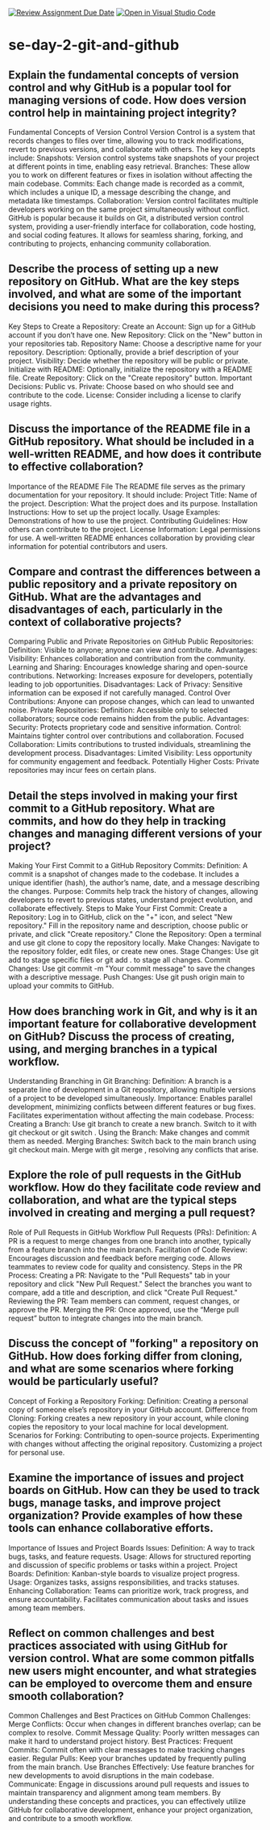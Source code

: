 [![Review Assignment Due Date](https://classroom.github.com/assets/deadline-readme-button-22041afd0340ce965d47ae6ef1cefeee28c7c493a6346c4f15d667ab976d596c.svg)](https://classroom.github.com/a/8wgCKhpZ)
[![Open in Visual Studio Code](https://classroom.github.com/assets/open-in-vscode-2e0aaae1b6195c2367325f4f02e2d04e9abb55f0b24a779b69b11b9e10269abc.svg)](https://classroom.github.com/online_ide?assignment_repo_id=16888267&assignment_repo_type=AssignmentRepo)
# se-day-2-git-and-github
## Explain the fundamental concepts of version control and why GitHub is a popular tool for managing versions of code. How does version control help in maintaining project integrity?

Fundamental Concepts of Version Control
Version Control is a system that records changes to files over time, allowing you to track modifications, revert to previous versions, and collaborate with others. The key concepts include:
Snapshots: Version control systems take snapshots of your project at different points in time, enabling easy retrieval.
Branches: These allow you to work on different features or fixes in isolation without affecting the main codebase.
Commits: Each change made is recorded as a commit, which includes a unique ID, a message describing the change, and metadata like timestamps.
Collaboration: Version control facilitates multiple developers working on the same project simultaneously without conflict.
GitHub is popular because it builds on Git, a distributed version control system, providing a user-friendly interface for collaboration, code hosting, and social coding features. It allows for seamless sharing, forking, and contributing to projects, enhancing community collaboration.

## Describe the process of setting up a new repository on GitHub. What are the key steps involved, and what are some of the important decisions you need to make during this process?

Key Steps to Create a Repository:
Create an Account: Sign up for a GitHub account if you don’t have one.
New Repository: Click on the "New" button in your repositories tab.
Repository Name: Choose a descriptive name for your repository.
Description: Optionally, provide a brief description of your project.
Visibility: Decide whether the repository will be public or private.
Initialize with README: Optionally, initialize the repository with a README file.
Create Repository: Click on the "Create repository" button.
Important Decisions:
Public vs. Private: Choose based on who should see and contribute to the code.
License: Consider including a license to clarify usage rights.

## Discuss the importance of the README file in a GitHub repository. What should be included in a well-written README, and how does it contribute to effective collaboration?

Importance of the README File
The README file serves as the primary documentation for your repository. It should include:
Project Title: Name of the project.
Description: What the project does and its purpose.
Installation Instructions: How to set up the project locally.
Usage Examples: Demonstrations of how to use the project.
Contributing Guidelines: How others can contribute to the project.
License Information: Legal permissions for use.
A well-written README enhances collaboration by providing clear information for potential contributors and users.

## Compare and contrast the differences between a public repository and a private repository on GitHub. What are the advantages and disadvantages of each, particularly in the context of collaborative projects?

Comparing Public and Private Repositories on GitHub
Public Repositories:
Definition: Visible to anyone; anyone can view and contribute.
Advantages:
Visibility: Enhances collaboration and contribution from the community.
Learning and Sharing: Encourages knowledge sharing and open-source contributions.
Networking: Increases exposure for developers, potentially leading to job opportunities.
Disadvantages:
Lack of Privacy: Sensitive information can be exposed if not carefully managed.
Control Over Contributions: Anyone can propose changes, which can lead to unwanted noise.
Private Repositories:
Definition: Accessible only to selected collaborators; source code remains hidden from the public.
Advantages:
Security: Protects proprietary code and sensitive information.
Control: Maintains tighter control over contributions and collaboration.
Focused Collaboration: Limits contributions to trusted individuals, streamlining the development process.
Disadvantages:
Limited Visibility: Less opportunity for community engagement and feedback.
Potentially Higher Costs: Private repositories may incur fees on certain plans.

## Detail the steps involved in making your first commit to a GitHub repository. What are commits, and how do they help in tracking changes and managing different versions of your project?

Making Your First Commit to a GitHub Repository
Commits:
Definition: A commit is a snapshot of changes made to the codebase. It includes a unique identifier (hash), the author’s name, date, and a message describing the changes.
Purpose: Commits help track the history of changes, allowing developers to revert to previous states, understand project evolution, and collaborate effectively.
Steps to Make Your First Commit:
Create a Repository:
Log in to GitHub, click on the "+" icon, and select "New repository."
Fill in the repository name and description, choose public or private, and click "Create repository."
Clone the Repository:
Open a terminal and use git clone <repository URL> to copy the repository locally.
Make Changes:
Navigate to the repository folder, edit files, or create new ones.
Stage Changes:
Use git add <file> to stage specific files or git add . to stage all changes.
Commit Changes:
Use git commit -m "Your commit message" to save the changes with a descriptive message.
Push Changes:
Use git push origin main to upload your commits to GitHub.

## How does branching work in Git, and why is it an important feature for collaborative development on GitHub? Discuss the process of creating, using, and merging branches in a typical workflow.

Understanding Branching in Git
Branching:
Definition: A branch is a separate line of development in a Git repository, allowing multiple versions of a project to be developed simultaneously.
Importance:
Enables parallel development, minimizing conflicts between different features or bug fixes.
Facilitates experimentation without affecting the main codebase.
Process:
Creating a Branch:
Use git branch <branch-name> to create a new branch.
Switch to it with git checkout <branch-name> or git switch <branch-name>.
Using the Branch:
Make changes and commit them as needed.
Merging Branches:
Switch back to the main branch using git checkout main.
Merge with git merge <branch-name>, resolving any conflicts that arise.

## Explore the role of pull requests in the GitHub workflow. How do they facilitate code review and collaboration, and what are the typical steps involved in creating and merging a pull request?

Role of Pull Requests in GitHub Workflow
Pull Requests (PRs):
Definition: A PR is a request to merge changes from one branch into another, typically from a feature branch into the main branch.
Facilitation of Code Review:
Encourages discussion and feedback before merging code.
Allows teammates to review code for quality and consistency.
Steps in the PR Process:
Creating a PR:
Navigate to the "Pull Requests" tab in your repository and click "New Pull Request."
Select the branches you want to compare, add a title and description, and click "Create Pull Request."
Reviewing the PR:
Team members can comment, request changes, or approve the PR.
Merging the PR:
Once approved, use the “Merge pull request” button to integrate changes into the main branch.

## Discuss the concept of "forking" a repository on GitHub. How does forking differ from cloning, and what are some scenarios where forking would be particularly useful?

Concept of Forking a Repository
Forking:
Definition: Creating a personal copy of someone else’s repository in your GitHub account.
Difference from Cloning:
Forking creates a new repository in your account, while cloning copies the repository to your local machine for local development.
Scenarios for Forking:
Contributing to open-source projects.
Experimenting with changes without affecting the original repository.
Customizing a project for personal use.

## Examine the importance of issues and project boards on GitHub. How can they be used to track bugs, manage tasks, and improve project organization? Provide examples of how these tools can enhance collaborative efforts.

Importance of Issues and Project Boards
Issues:
Definition: A way to track bugs, tasks, and feature requests.
Usage: Allows for structured reporting and discussion of specific problems or tasks within a project.
Project Boards:
Definition: Kanban-style boards to visualize project progress.
Usage: Organizes tasks, assigns responsibilities, and tracks statuses.
Enhancing Collaboration:
Teams can prioritize work, track progress, and ensure accountability.
Facilitates communication about tasks and issues among team members.

## Reflect on common challenges and best practices associated with using GitHub for version control. What are some common pitfalls new users might encounter, and what strategies can be employed to overcome them and ensure smooth collaboration?

Common Challenges and Best Practices on GitHub
Common Challenges:
Merge Conflicts: Occur when changes in different branches overlap; can be complex to resolve.
Commit Message Quality: Poorly written messages can make it hard to understand project history.
Best Practices:
Frequent Commits: Commit often with clear messages to make tracking changes easier.
Regular Pulls: Keep your branches updated by frequently pulling from the main branch.
Use Branches Effectively: Use feature branches for new developments to avoid disruptions in the main codebase.
Communicate: Engage in discussions around pull requests and issues to maintain transparency and alignment among team members.
By understanding these concepts and practices, you can effectively utilize GitHub for collaborative development, enhance your project organization, and contribute to a smooth workflow.
